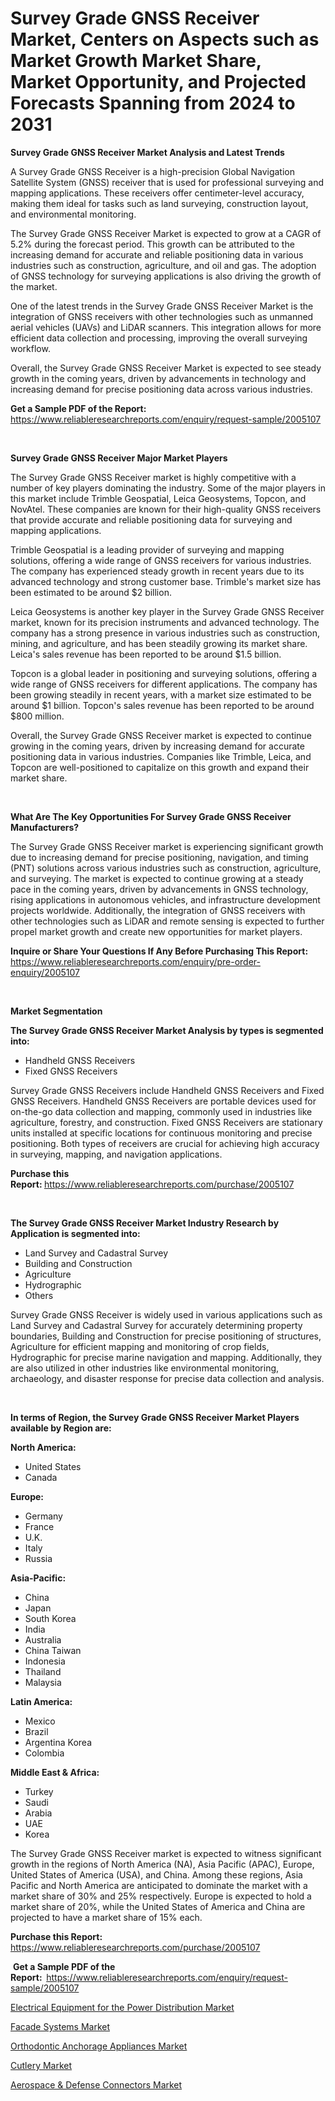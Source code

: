 <p><h1>Survey Grade GNSS Receiver Market, Centers on Aspects such as Market Growth Market Share, Market Opportunity, and Projected Forecasts Spanning from 2024 to 2031</h1></p><p><strong>Survey Grade GNSS Receiver Market Analysis and Latest Trends</strong></p>
<p><p>A Survey Grade GNSS Receiver is a high-precision Global Navigation Satellite System (GNSS) receiver that is used for professional surveying and mapping applications. These receivers offer centimeter-level accuracy, making them ideal for tasks such as land surveying, construction layout, and environmental monitoring.</p><p>The Survey Grade GNSS Receiver Market is expected to grow at a CAGR of 5.2% during the forecast period. This growth can be attributed to the increasing demand for accurate and reliable positioning data in various industries such as construction, agriculture, and oil and gas. The adoption of GNSS technology for surveying applications is also driving the growth of the market.</p><p>One of the latest trends in the Survey Grade GNSS Receiver Market is the integration of GNSS receivers with other technologies such as unmanned aerial vehicles (UAVs) and LiDAR scanners. This integration allows for more efficient data collection and processing, improving the overall surveying workflow.</p><p>Overall, the Survey Grade GNSS Receiver Market is expected to see steady growth in the coming years, driven by advancements in technology and increasing demand for precise positioning data across various industries.</p></p>
<p><strong>Get a Sample PDF of the Report:&nbsp;</strong> <a href="https://www.reliableresearchreports.com/enquiry/request-sample/2005107">https://www.reliableresearchreports.com/enquiry/request-sample/2005107</a></p>
<p>&nbsp;</p>
<p><strong>Survey Grade GNSS Receiver Major Market Players</strong></p>
<p><p>The Survey Grade GNSS Receiver market is highly competitive with a number of key players dominating the industry. Some of the major players in this market include Trimble Geospatial, Leica Geosystems, Topcon, and NovAtel. These companies are known for their high-quality GNSS receivers that provide accurate and reliable positioning data for surveying and mapping applications.</p><p>Trimble Geospatial is a leading provider of surveying and mapping solutions, offering a wide range of GNSS receivers for various industries. The company has experienced steady growth in recent years due to its advanced technology and strong customer base. Trimble's market size has been estimated to be around $2 billion.</p><p>Leica Geosystems is another key player in the Survey Grade GNSS Receiver market, known for its precision instruments and advanced technology. The company has a strong presence in various industries such as construction, mining, and agriculture, and has been steadily growing its market share. Leica's sales revenue has been reported to be around $1.5 billion.</p><p>Topcon is a global leader in positioning and surveying solutions, offering a wide range of GNSS receivers for different applications. The company has been growing steadily in recent years, with a market size estimated to be around $1 billion. Topcon's sales revenue has been reported to be around $800 million.</p><p>Overall, the Survey Grade GNSS Receiver market is expected to continue growing in the coming years, driven by increasing demand for accurate positioning data in various industries. Companies like Trimble, Leica, and Topcon are well-positioned to capitalize on this growth and expand their market share.</p></p>
<p>&nbsp;</p>
<p><strong>What Are The Key Opportunities For Survey Grade GNSS Receiver Manufacturers?</strong></p>
<p><p>The Survey Grade GNSS Receiver market is experiencing significant growth due to increasing demand for precise positioning, navigation, and timing (PNT) solutions across various industries such as construction, agriculture, and surveying. The market is expected to continue growing at a steady pace in the coming years, driven by advancements in GNSS technology, rising applications in autonomous vehicles, and infrastructure development projects worldwide. Additionally, the integration of GNSS receivers with other technologies such as LiDAR and remote sensing is expected to further propel market growth and create new opportunities for market players.</p></p>
<p><strong>Inquire or Share Your Questions If Any Before Purchasing This Report:</strong> <a href="https://www.reliableresearchreports.com/enquiry/pre-order-enquiry/2005107">https://www.reliableresearchreports.com/enquiry/pre-order-enquiry/2005107</a></p>
<p>&nbsp;</p>
<p><strong>Market Segmentation</strong></p>
<p><strong>The Survey Grade GNSS Receiver Market Analysis by types is segmented into:</strong></p>
<p><ul><li>Handheld GNSS Receivers</li><li>Fixed GNSS Receivers</li></ul></p>
<p><p>Survey Grade GNSS Receivers include Handheld GNSS Receivers and Fixed GNSS Receivers. Handheld GNSS Receivers are portable devices used for on-the-go data collection and mapping, commonly used in industries like agriculture, forestry, and construction. Fixed GNSS Receivers are stationary units installed at specific locations for continuous monitoring and precise positioning. Both types of receivers are crucial for achieving high accuracy in surveying, mapping, and navigation applications.</p></p>
<p><strong>Purchase this Report:&nbsp;</strong><a href="https://www.reliableresearchreports.com/purchase/2005107">https://www.reliableresearchreports.com/purchase/2005107</a></p>
<p>&nbsp;</p>
<p><strong>The Survey Grade GNSS Receiver Market Industry Research by Application is segmented into:</strong></p>
<p><ul><li>Land Survey and Cadastral Survey</li><li>Building and Construction</li><li>Agriculture</li><li>Hydrographic</li><li>Others</li></ul></p>
<p><p>Survey Grade GNSS Receiver is widely used in various applications such as Land Survey and Cadastral Survey for accurately determining property boundaries, Building and Construction for precise positioning of structures, Agriculture for efficient mapping and monitoring of crop fields, Hydrographic for precise marine navigation and mapping. Additionally, they are also utilized in other industries like environmental monitoring, archaeology, and disaster response for precise data collection and analysis.</p></p>
<p>&nbsp;</p>
<p><strong>In terms of Region, the Survey Grade GNSS Receiver Market Players available by Region are:</strong></p>
<p>
    <p> <strong> North America: </strong>
        <ul>
            <li>United States</li>
            <li>Canada</li>
        </ul>
        </p> 
    <p> <strong> Europe: </strong>
        <ul>
            <li>Germany</li>
            <li>France</li>
            <li>U.K.</li>
            <li>Italy</li>
            <li>Russia</li>
        </ul>
        </p> 
    <p> <strong> Asia-Pacific: </strong>
        <ul>
            <li>China</li>
            <li>Japan</li>
            <li>South Korea</li>
            <li>India</li>
            <li>Australia</li>
            <li>China Taiwan</li>
            <li>Indonesia</li>
            <li>Thailand</li>
            <li>Malaysia</li>
        </ul>
        </p> 
    <p> <strong> Latin America: </strong>
        <ul>
            <li>Mexico</li>
            <li>Brazil</li>
            <li>Argentina Korea</li>
            <li>Colombia</li>
        </ul>
        </p> 
    <p> <strong> Middle East & Africa: </strong>
        <ul>
            <li>Turkey</li>
            <li>Saudi</li>
            <li>Arabia</li>
            <li>UAE</li>
            <li>Korea</li>
        </ul>
    </p>
    </p>
<p><p>The Survey Grade GNSS Receiver market is expected to witness significant growth in the regions of North America (NA), Asia Pacific (APAC), Europe, United States of America (USA), and China. Among these regions, Asia Pacific and North America are anticipated to dominate the market with a market share of 30% and 25% respectively. Europe is expected to hold a market share of 20%, while the United States of America and China are projected to have a market share of 15% each.</p></p>
<p><strong>Purchase this Report: </strong><a href="https://www.reliableresearchreports.com/purchase/2005107">https://www.reliableresearchreports.com/purchase/2005107</a></p>
<p>&nbsp;<strong>Get a Sample PDF of the Report:&nbsp;&nbsp;</strong><a href="https://www.reliableresearchreports.com/enquiry/request-sample/2005107">https://www.reliableresearchreports.com/enquiry/request-sample/2005107</a></p>
<p><strong></strong></p>
<p><p><a href="https://meowing-canidae-761.notion.site/Electrical-Equipment-for-the-Power-Distribution-Market-Size-Furnishes-Valuable-Information-Encompass-757724c560154930b09204ecfb344634">Electrical Equipment for the Power Distribution Market</a></p><p><a href="https://view.publitas.com/reportprime-1/facade-systems-market-research-report-provides-thorough-industry-overview-which-offers-an-in-depth-analysis-of-product-trends-and-new-market-divisions/">Facade Systems Market</a></p><p><a href="https://sudsy-motorcycle-bbc.notion.site/Orthodontic-Anchorage-Appliances-Market-Offer-Valuable-Insights-into-Market-Size-Market-Share-Mark-988911383ca349f28132f47a593dc34e">Orthodontic Anchorage Appliances Market</a></p><p><a href="https://view.publitas.com/reportprime-1/cutlery-market-size-share-trends-analysis-report-by-material-by-type-by-end-user-by-region-and-segment-forecasts-2024-2031/">Cutlery Market</a></p><p><a href="https://military-diascia-e68.notion.site/Aerospace-Defense-Connectors-Market-Size-Growth-and-Forecast-from-2024-2031-a11d36e4ef5648ecaae06170ec476726">Aerospace & Defense Connectors Market</a></p></p>